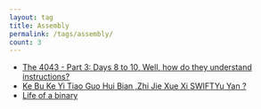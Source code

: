 ```yaml
---
layout: tag
title: Assembly
permalink: /tags/assembly/
count: 3
---
```


- [The 4043 - Part 3: Days 8 to 10, Well, how do they understand instructions?](https://satharus.me/tech/2023/04/09/8bit_computer_part3.html)
- [Ke Bu Ke Yi Tiao Guo Hui Bian ,Zhi Jie Xue Xi SWIFTYu Yan ?](https://apollozhu.github.io/2017/07/27/swift-or-assembly-first/)
- [Life of a binary](https://kishuagarwal.github.io/life-of-a-binary.html)
